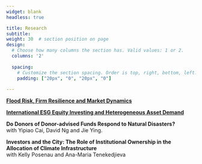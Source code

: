 ```yaml
---
widget: blank
headless: true

title: Research
subtitle:
weight: 30  # section position on page
design:
  # Choose how many columns the section has. Valid values: 1 or 2.
  columns: '2'
  
  spacing:
    # Customize the section spacing. Order is top, right, bottom, left.
    padding: ["20px", "0", "20px", "0"]  
  
---
```



**[Flood Risk, Firm Resilience and Market Dynamics](publication/flood)**  

**[International ESG Equity Investing and Heterogeneous Asset Demand](publication/international_esg)**  

**Do Donors of Donor-advised Funds Respond to Natural Disasters?**  
with Yipiao Cai, David Ng and Jie Ying.

**Investors and the City: The Role of Institutional Ownership in the Allocation of Climate Infrastructure**  
with Kelly Posenau and Ana-Maria Tenekedjieva



